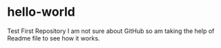 # hello-world
Test First Repository
I am not sure about GitHub so am taking the help of Readme file to see how it 
works.

